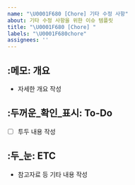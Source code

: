 ```yaml
---
name: "\U0001F680 [Chore] 기타 수정 사항"
about: 기타 수정 사항을 위한 이슈 템플릿
title: "\U0001F680 [Chore] "
labels: "\U0001F680chore"
assignees: ''
---
```

## :메모: 개요
- 자세한 개요 작성
## :두꺼운_확인_표시: To-Do
- [ ] 투두 내용 작성
## :두_눈: ETC
- 참고자료 등 기타 내용 작성